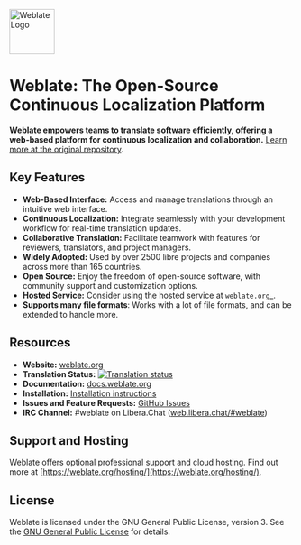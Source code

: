 <!-- Weblate Logo -->
<a href="https://weblate.org/"><img src="https://s.weblate.org/cdn/Logo-Darktext-borders.png" alt="Weblate Logo" height="80px"></a>

# Weblate: The Open-Source Continuous Localization Platform

**Weblate empowers teams to translate software efficiently, offering a web-based platform for continuous localization and collaboration.**  [Learn more at the original repository](https://github.com/WeblateOrg/weblate).

## Key Features

*   **Web-Based Interface:** Access and manage translations through an intuitive web interface.
*   **Continuous Localization:**  Integrate seamlessly with your development workflow for real-time translation updates.
*   **Collaborative Translation:** Facilitate teamwork with features for reviewers, translators, and project managers.
*   **Widely Adopted:** Used by over 2500 libre projects and companies across more than 165 countries.
*   **Open Source:** Enjoy the freedom of open-source software, with community support and customization options.
*   **Hosted Service:**  Consider using the hosted service at `weblate.org`_.
*   **Supports many file formats**: Works with a lot of file formats, and can be extended to handle more.

## Resources

*   **Website:** [weblate.org](https://weblate.org/)
*   **Translation Status:** [![Translation status](https://hosted.weblate.org/widget/weblate/svg-badge.svg)](https://hosted.weblate.org/engage/weblate/)
*   **Documentation:** [docs.weblate.org](https://docs.weblate.org/)
*   **Installation:** [Installation instructions](https://docs.weblate.org/en/latest/admin/install.html)
*   **Issues and Feature Requests:** [GitHub Issues](https://github.com/WeblateOrg/weblate/issues)
*   **IRC Channel:** #weblate on Libera.Chat ([web.libera.chat/#weblate](https://web.libera.chat/#weblate))

## Support and Hosting

Weblate offers optional professional support and cloud hosting. Find out more at [https://weblate.org/hosting/](https://weblate.org/hosting/).

## License

Weblate is licensed under the GNU General Public License, version 3. See the [GNU General Public License](https://www.gnu.org/licenses/gpl-3.0.html) for details.